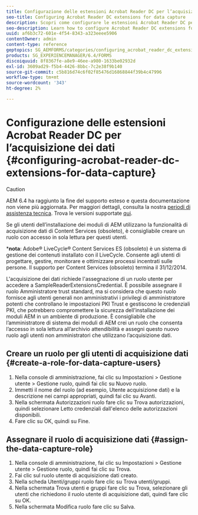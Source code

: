```yaml
---
title: Configurazione delle estensioni Acrobat Reader DC per l’acquisizione dei dati
seo-title: Configuring Acrobat Reader DC extensions for data capture
description: Scopri come configurare le estensioni Acrobat Reader DC per l’acquisizione dei dati.
seo-description: Learn how to configure Acrobat Reader DC extensions for data capture.
uuid: af6b3c72-601e-4f54-8343-a323eeee5906
contentOwner: admin
content-type: reference
geptopics: SG_AEMFORMS/categories/configuring_acrobat_reader_dc_extensions
products: SG_EXPERIENCEMANAGER/6.4/FORMS
discoiquuid: 8f8367fe-a8e9-46ee-a980-1633be02932d
exl-id: 3609ad29-f5b4-4426-8bbc-7c2e38f9b140
source-git-commit: c5b816d74c6f02f85476d16868844f39b4c47996
workflow-type: tm+mt
source-wordcount: '343'
ht-degree: 2%

---
```


# Configurazione delle estensioni Acrobat Reader DC per l’acquisizione dei dati {#configuring-acrobat-reader-dc-extensions-for-data-capture}

>[!CAUTION]
>
>AEM 6.4 ha raggiunto la fine del supporto esteso e questa documentazione non viene più aggiornata. Per maggiori dettagli, consulta la nostra [periodi di assistenza tecnica](https://helpx.adobe.com/it/support/programs/eol-matrix.html). Trova le versioni supportate [qui](https://experienceleague.adobe.com/docs/).

Se gli utenti dell’installazione dei moduli di AEM utilizzano la funzionalità di acquisizione dati di Content Services (obsoleto), è consigliabile creare un ruolo con accesso in sola lettura per questi utenti.

***nota**: Adobe® LiveCycle® Content Services ES (obsoleto) è un sistema di gestione dei contenuti installato con il LiveCycle. Consente agli utenti di progettare, gestire, monitorare e ottimizzare processi incentrati sulle persone. Il supporto per Content Services (obsoleto) termina il 31/12/2014.

L&#39;acquisizione dei dati richiede l&#39;assegnazione di un ruolo utente per accedere a SampleReaderExtensionsCredential. È possibile assegnare il ruolo Amministratore trust standard, ma si considera che questo ruolo fornisce agli utenti generali non amministrativi i privilegi di amministratore potenti che controllano le impostazioni PKI Trust e gestiscono le credenziali PKI, che potrebbero compromettere la sicurezza dell’installazione dei moduli AEM in un ambiente di produzione. È consigliabile che l’amministratore di sistema dei moduli di AEM crei un ruolo che consenta l’accesso in sola lettura all’archivio attendibilità e assegni questo nuovo ruolo agli utenti non amministratori che utilizzano l’acquisizione dati.

## Creare un ruolo per gli utenti di acquisizione dati {#create-a-role-for-data-capture-users}

1. Nella console di amministrazione, fai clic su Impostazioni > Gestione utente > Gestione ruolo, quindi fai clic su Nuovo ruolo.
1. Immetti il nome del ruolo (ad esempio, Utente acquisizione dati) e la descrizione nei campi appropriati, quindi fai clic su Avanti.
1. Nella schermata Autorizzazioni ruolo fare clic su Trova autorizzazioni, quindi selezionare Letto credenziali dall&#39;elenco delle autorizzazioni disponibili.
1. Fare clic su OK, quindi su Fine.

## Assegnare il ruolo di acquisizione dati {#assign-the-data-capture-role}

1. Nella console di amministrazione, fai clic su Impostazioni > Gestione utente > Gestione ruolo, quindi fai clic su Trova.
1. Fai clic sul ruolo utente di acquisizione dati creato.
1. Nella scheda Utenti/gruppi ruolo fare clic su Trova utenti/gruppi.
1. Nella schermata Trova utenti e gruppi fare clic su Trova, selezionare gli utenti che richiedono il ruolo utente di acquisizione dati, quindi fare clic su OK.
1. Nella schermata Modifica ruolo fare clic su Salva.
